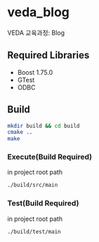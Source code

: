 # veda_blog
VEDA 교육과정: Blog
## Required Libraries
- Boost 1.75.0
- GTest
- ODBC
## Build
```bash
mkdir build && cd build
cmake ..
make
```
### Execute(Build Required)
in project root path
```bash
./build/src/main
```
### Test(Build Required)
in project root path
```bash
./build/test/main
```
